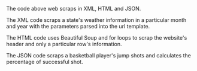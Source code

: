 The code above web scraps in XML, HTML and JSON.

The XML code scraps a state's weather information in a particular month and year with the parameters parsed into the url template.

The HTML code uses Beautiful Soup and for loops to scrap the website's header and only a particular row's information.

The JSON code scraps a basketball player's jump shots and calculates the percentage of successful shot.
